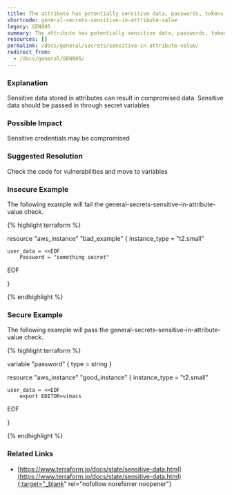 ```yaml
---
title: The attribute has potentially sensitive data, passwords, tokens or keys in it
shortcode: general-secrets-sensitive-in-attribute-value
legacy: GEN005
summary: The attribute has potentially sensitive data, passwords, tokens or keys in it 
resources: [] 
permalink: /docs/general/secrets/sensitive-in-attribute-value/
redirect_from: 
  - /docs/general/GEN005/
---
```


### Explanation


Sensitive data stored in attributes can result in compromised data. Sensitive data should be passed in through secret variables



### Possible Impact
Sensitive credentials may be compromised

### Suggested Resolution
Check the code for vulnerabilities and move to variables


### Insecure Example

The following example will fail the general-secrets-sensitive-in-attribute-value check.

{% highlight terraform %}

resource "aws_instance" "bad_example" {
	instance_type = "t2.small"

	user_data = <<EOF
		Password = "something secret"
EOF

}

{% endhighlight %}



### Secure Example

The following example will pass the general-secrets-sensitive-in-attribute-value check.

{% highlight terraform %}

variable "password" {
	type = string
}

resource "aws_instance" "good_instance" {
	instance_type = "t2.small"

	user_data = <<EOF
		export EDITOR=vimacs
EOF

}

{% endhighlight %}



### Related Links


- [https://www.terraform.io/docs/state/sensitive-data.html](https://www.terraform.io/docs/state/sensitive-data.html){:target="_blank" rel="nofollow noreferrer noopener"}


